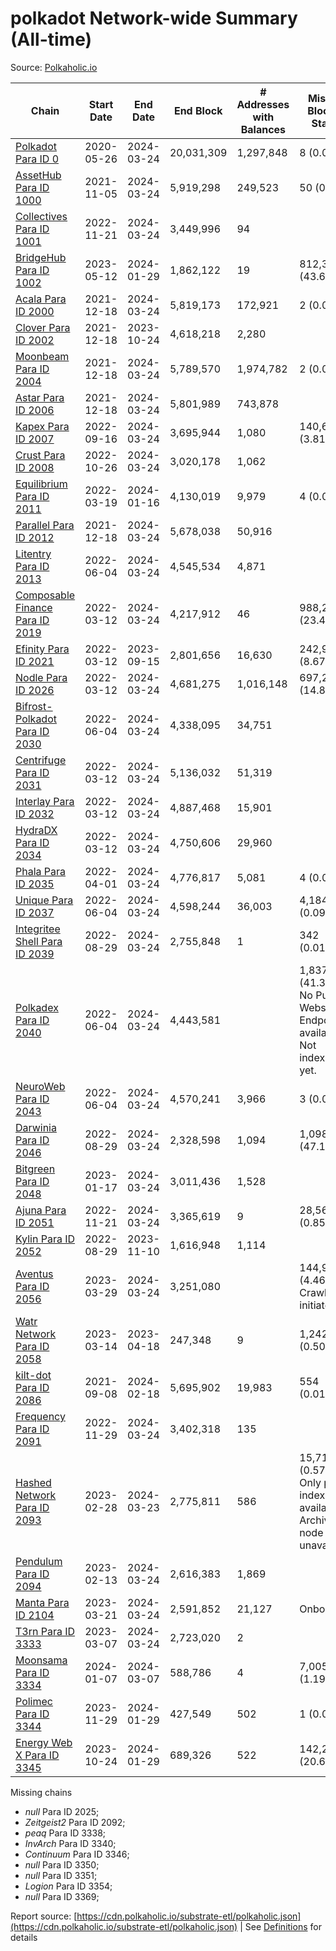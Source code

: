 # polkadot Network-wide Summary (All-time)

Source: [Polkaholic.io](https://polkaholic.io)


| Chain            | Start Date | End Date | End Block | # Addresses with Balances | Missing Blocks / Status |
| ---------------- | ---------- | ---------| --------- | ------------------------- | ----------------------- |
| [Polkadot Para ID 0](/polkadot/0-polkadot) | 2020-05-26 | 2024-03-24 | 20,031,309 |  1,297,848 | 8 (0.00%)  |
| [AssetHub Para ID 1000](/polkadot/1000-assethub) | 2021-11-05 | 2024-03-24 | 5,919,298 |  249,523 | 50 (0.00%)  |
| [Collectives Para ID 1001](/polkadot/1001-collectives) | 2022-11-21 | 2024-03-24 | 3,449,996 |  94 |    |
| [BridgeHub Para ID 1002](/polkadot/1002-bridgehub) | 2023-05-12 | 2024-01-29 | 1,862,122 |  19 | 812,302 (43.62%)  |
| [Acala Para ID 2000](/polkadot/2000-acala) | 2021-12-18 | 2024-03-24 | 5,819,173 |  172,921 | 2 (0.00%)  |
| [Clover Para ID 2002](/polkadot/2002-clover) | 2021-12-18 | 2023-10-24 | 4,618,218 |  2,280 |    |
| [Moonbeam Para ID 2004](/polkadot/2004-moonbeam) | 2021-12-18 | 2024-03-24 | 5,789,570 |  1,974,782 | 2 (0.00%)  |
| [Astar Para ID 2006](/polkadot/2006-astar) | 2021-12-18 | 2024-03-24 | 5,801,989 |  743,878 |    |
| [Kapex Para ID 2007](/polkadot/2007-kapex) | 2022-09-16 | 2024-03-24 | 3,695,944 |  1,080 | 140,668 (3.81%)  |
| [Crust Para ID 2008](/polkadot/2008-crust) | 2022-10-26 | 2024-03-24 | 3,020,178 |  1,062 |    |
| [Equilibrium Para ID 2011](/polkadot/2011-equilibrium) | 2022-03-19 | 2024-01-16 | 4,130,019 |  9,979 | 4 (0.00%)  |
| [Parallel Para ID 2012](/polkadot/2012-parallel) | 2021-12-18 | 2024-03-24 | 5,678,038 |  50,916 |    |
| [Litentry Para ID 2013](/polkadot/2013-litentry) | 2022-06-04 | 2024-03-24 | 4,545,534 |  4,871 |    |
| [Composable Finance Para ID 2019](/polkadot/2019-composable) | 2022-03-12 | 2024-03-24 | 4,217,912 |  46 | 988,228 (23.43%)  |
| [Efinity Para ID 2021](/polkadot/2021-efinity) | 2022-03-12 | 2023-09-15 | 2,801,656 |  16,630 | 242,949 (8.67%)  |
| [Nodle Para ID 2026](/polkadot/2026-nodle) | 2022-03-12 | 2024-03-24 | 4,681,275 |  1,016,148 | 697,251 (14.89%)  |
| [Bifrost-Polkadot Para ID 2030](/polkadot/2030-bifrost) | 2022-06-04 | 2024-03-24 | 4,338,095 |  34,751 |    |
| [Centrifuge Para ID 2031](/polkadot/2031-centrifuge) | 2022-03-12 | 2024-03-24 | 5,136,032 |  51,319 |    |
| [Interlay Para ID 2032](/polkadot/2032-interlay) | 2022-03-12 | 2024-03-24 | 4,887,468 |  15,901 |    |
| [HydraDX Para ID 2034](/polkadot/2034-hydradx) | 2022-03-12 | 2024-03-24 | 4,750,606 |  29,960 |    |
| [Phala Para ID 2035](/polkadot/2035-phala) | 2022-04-01 | 2024-03-24 | 4,776,817 |  5,081 | 4 (0.00%)  |
| [Unique Para ID 2037](/polkadot/2037-unique) | 2022-06-04 | 2024-03-24 | 4,598,244 |  36,003 | 4,184 (0.09%)  |
| [Integritee Shell Para ID 2039](/polkadot/2039-integritee) | 2022-08-29 | 2024-03-24 | 2,755,848 |  1 | 342 (0.01%)  |
| [Polkadex Para ID 2040](/polkadot/2040-polkadex) | 2022-06-04 | 2024-03-24 | 4,443,581 |   | 1,837,152 (41.34%) No Public Websocket Endpoint available: Not indexing yet. |
| [NeuroWeb Para ID 2043](/polkadot/2043-neuroweb) | 2022-06-04 | 2024-03-24 | 4,570,241 |  3,966 | 3 (0.00%)  |
| [Darwinia Para ID 2046](/polkadot/2046-darwinia) | 2022-08-29 | 2024-03-24 | 2,328,598 |  1,094 | 1,098,047 (47.15%)  |
| [Bitgreen Para ID 2048](/polkadot/2048-bitgreen) | 2023-01-17 | 2024-03-24 | 3,011,436 |  1,528 |    |
| [Ajuna Para ID 2051](/polkadot/2051-ajuna) | 2022-11-21 | 2024-03-24 | 3,365,619 |  9 | 28,565 (0.85%)  |
| [Kylin Para ID 2052](/polkadot/2052-kylin) | 2022-08-29 | 2023-11-10 | 1,616,948 |  1,114 |    |
| [Aventus Para ID 2056](/polkadot/2056-aventus) | 2023-03-29 | 2024-03-24 | 3,251,080 |   | 144,921 (4.46%) Crawling initiated |
| [Watr Network Para ID 2058](/polkadot/2058-watr) | 2023-03-14 | 2023-04-18 | 247,348 |  9 | 1,242 (0.50%)  |
| [kilt-dot Para ID 2086](/polkadot/2086-kilt) | 2021-09-08 | 2024-02-18 | 5,695,902 |  19,983 | 554 (0.01%)  |
| [Frequency Para ID 2091](/polkadot/2091-frequency) | 2022-11-29 | 2024-03-24 | 3,402,318 |  135 |    |
| [Hashed Network Para ID 2093](/polkadot/2093-hashed) | 2023-02-28 | 2024-03-23 | 2,775,811 |  586 | 15,715 (0.57%) Only partial index available: Archive node unavailable |
| [Pendulum Para ID 2094](/polkadot/2094-pendulum) | 2023-02-13 | 2024-03-24 | 2,616,383 |  1,869 |    |
| [Manta Para ID 2104](/polkadot/2104-manta) | 2023-03-21 | 2024-03-24 | 2,591,852 |  21,127 |   Onboarding |
| [T3rn Para ID 3333](/polkadot/3333-t3rn) | 2023-03-07 | 2024-03-24 | 2,723,020 |  2 |    |
| [Moonsama Para ID 3334](/polkadot/3334-moonsama) | 2024-01-07 | 2024-03-07 | 588,786 |  4 | 7,005 (1.19%)  |
| [Polimec Para ID 3344](/polkadot/3344-polimec) | 2023-11-29 | 2024-01-29 | 427,549 |  502 | 1 (0.00%)  |
| [Energy Web X Para ID 3345](/polkadot/3345-energywebx) | 2023-10-24 | 2024-01-29 | 689,326 |  522 | 142,272 (20.64%)  |

Missing chains


* *null* Para ID 2025; 
* *Zeitgeist2* Para ID 2092; 
* *peaq* Para ID 3338; 
* *InvArch* Para ID 3340; 
* *Continuum* Para ID 3346; 
* *null* Para ID 3350; 
* *null* Para ID 3351; 
* *Logion* Para ID 3354; 
* *null* Para ID 3369; 

Report source: [https://cdn.polkaholic.io/substrate-etl/polkaholic.json](https://cdn.polkaholic.io/substrate-etl/polkaholic.json) | See [Definitions](/DEFINITIONS.md) for details
